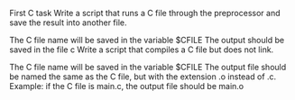 First C task
Write a script that runs a C file through the preprocessor and save the result into another file.

The C file name will be saved in the variable $CFILE
The output should be saved in the file c
Write a script that compiles a C file but does not link.

The C file name will be saved in the variable $CFILE
The output file should be named the same as the C file, but with the extension .o instead of .c.
Example: if the C file is main.c, the output file should be main.o
